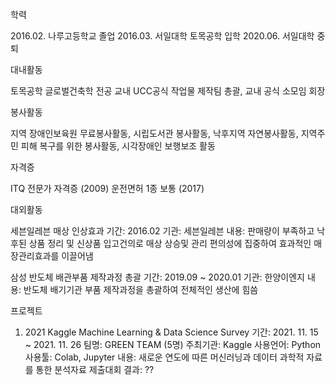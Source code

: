학력

2016.02. 나루고등학교 졸업
2016.03. 서일대학 토목공학 입학
2020.06. 서일대학 중퇴

대내활동

토목공학 글로벌건축학 전공
교내 UCC공식 작업물 제작팀 총괄, 교내 공식 소모임 회장

봉사활동

지역 장애인보육원 무료봉사활동, 시립도서관 봉사활동, 낙후지역 자연봉사활동,
지역주민 피해 복구를 위한 봉사활동, 시각장애인 보행보조 활동

자격증

ITQ 전문가 자격증 (2009)
운전면허 1종 보통 (2017)

대외활동 

세븐일레븐 매상 인상효과
기간: 2016.02
기관: 세븐일레븐
내용: 판매량이 부족하고 낙후된 상품 정리 및 신상품 입고건의로 매상 상승및 관리 편의성에 집중하여
효과적인 매장관리효과를 이끌어냄

삼성 반도체 배관부품 제작과정 총괄
기간: 2019.09 ~ 2020.01
기관: 한양이엔지
내용: 반도체 배기기관 부품 제작과정을 총괄하여 전체적인 생산에 힘씀



프로젝트 

1. 2021 Kaggle Machine Learning & Data Science Survey
기간: 2021. 11. 15 ~ 2021. 11. 26
팀명: GREEN TEAM (5명)
주최기관: Kaggle
사용언어: Python
사용툴: Colab, Jupyter
내용:  새로운 연도에 따른 머신러닝과 데이터 과학적 자료를 통한 분석자료 제출대회
결과: ??

